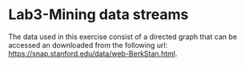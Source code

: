 # Lab3-Mining data streams

The data used in this exercise consist of a directed graph that can be accessed an downloaded from the following url: https://snap.stanford.edu/data/web-BerkStan.html.

